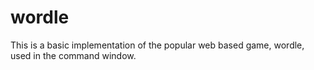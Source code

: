 # wordle
This is a basic implementation of the popular web based game, wordle, used in the command window.
